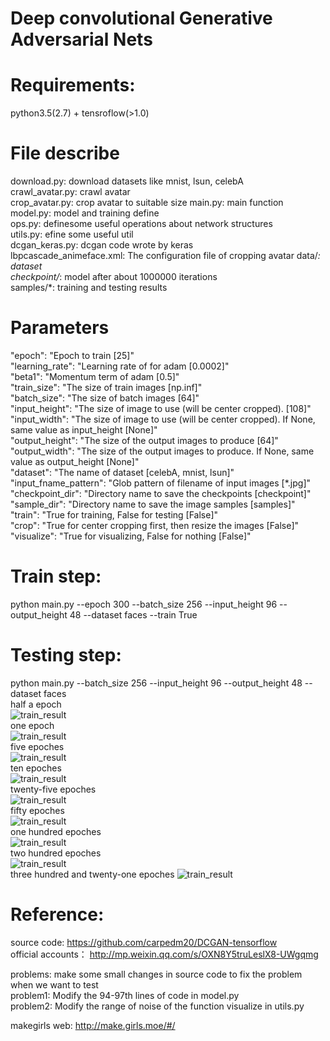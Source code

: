 # Deep convolutional Generative Adversarial Nets

# Requirements:    
   python3.5(2.7) + tensroflow(>1.0) 

# File describe    
   download.py: download datasets like mnist, lsun, celebA    
   crawl_avatar.py: crawl avatar    
   crop_avatar.py: crop avatar to suitable size
   main.py: main function    
   model.py: model and training define    
   ops.py: definesome useful operations about network structures     
   utils.py: efine some useful util    
   dcgan_keras.py: dcgan code wrote by keras   
   lbpcascade_animeface.xml: The configuration file of cropping avatar
   data/*: dataset     
   checkpoint/*: model after about 1000000 iterations    
   samples/*: training and testing results

# Parameters   
   "epoch": "Epoch to train [25]"    
   "learning_rate": "Learning rate of for adam [0.0002]"     
   "beta1": "Momentum term of adam [0.5]"    
   "train_size": "The size of train images [np.inf]"     
   "batch_size": "The size of batch images [64]"     
   "input_height": "The size of image to use (will be center cropped). [108]"     
   "input_width": "The size of image to use (will be center cropped). If None, same value as input_height [None]"      
   "output_height": "The size of the output images to produce [64]"     
   "output_width": "The size of the output images to produce. If None, same value as output_height [None]"     
   "dataset": "The name of dataset [celebA, mnist, lsun]"    
   "input_fname_pattern": "Glob pattern of filename of input images [*.jpg]"     
   "checkpoint_dir": "Directory name to save the checkpoints [checkpoint]"     
   "sample_dir": "Directory name to save the image samples [samples]"     
   "train": "True for training, False for testing [False]"     
   "crop": "True for center cropping first, then resize the images [False]"     
   "visualize": "True for visualizing, False for nothing [False]"         

# Train step:    
   python main.py --epoch 300 --batch_size 256 --input_height 96 --output_height 48 --dataset faces --train True      

# Testing step:    
   python main.py --batch_size 256 --input_height 96 --output_height 48 --dataset faces       
   half a epoch     
   ![train_result](samples/train_00_0099.png)    
   one epoch         
   ![train_result](samples/train_01_0199.png)     
   five epoches  
   ![train_result](samples/train_05_0199.png)    
   ten epoches         
   ![train_result](samples/train_10_0199.png)  
   twenty-five epoches    
   ![train_result](samples/train_25_0199.png)      
   fifty epoches       
   ![train_result](samples/train_50_0199.png)    
   one hundred epoches      
   ![train_result](samples/train_100_0199.png)      
   two hundred epoches   
   ![train_result](samples/train_200_0199.png)    
   three hundred and twenty-one epoches 
   ![train_result](samples/train_321_0098.png)   

# Reference:    
   source code: https://github.com/carpedm20/DCGAN-tensorflow      
   official accounts： http://mp.weixin.qq.com/s/OXN8Y5truLeslX8-UWgqmg

   problems: make some small changes in source code to fix the problem when we want to test  
	   problem1: Modify the 94-97th lines of code in model.py     
	   problem2: Modify the range of noise of the function visualize in utils.py   

   makegirls web: http://make.girls.moe/#/       
